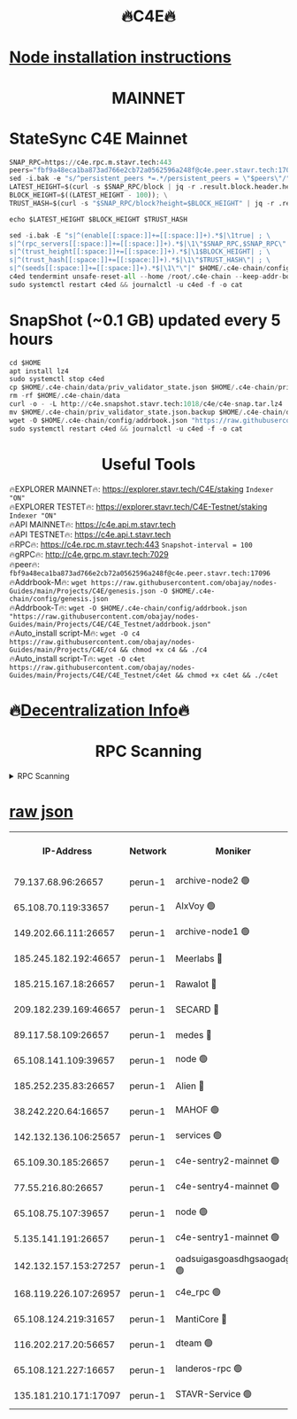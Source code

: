 <h1 align="center"> 🔥C4E🔥</h1>

[Node installation instructions](https://github.com/obajay/nodes-Guides/tree/main/Projects/C4E)
=

<h1 align="center"> MAINNET</h1>

# StateSync C4E Mainnet
```python
SNAP_RPC=https://c4e.rpc.m.stavr.tech:443
peers="fbf9a48eca1ba873ad766e2cb72a0562596a248f@c4e.peer.stavr.tech:17096"
sed -i.bak -e "s/^persistent_peers *=.*/persistent_peers = \"$peers\"/" $HOME/.c4e-chain/config/config.toml
LATEST_HEIGHT=$(curl -s $SNAP_RPC/block | jq -r .result.block.header.height); \
BLOCK_HEIGHT=$((LATEST_HEIGHT - 100)); \
TRUST_HASH=$(curl -s "$SNAP_RPC/block?height=$BLOCK_HEIGHT" | jq -r .result.block_id.hash)

echo $LATEST_HEIGHT $BLOCK_HEIGHT $TRUST_HASH

sed -i.bak -E "s|^(enable[[:space:]]+=[[:space:]]+).*$|\1true| ; \
s|^(rpc_servers[[:space:]]+=[[:space:]]+).*$|\1\"$SNAP_RPC,$SNAP_RPC\"| ; \
s|^(trust_height[[:space:]]+=[[:space:]]+).*$|\1$BLOCK_HEIGHT| ; \
s|^(trust_hash[[:space:]]+=[[:space:]]+).*$|\1\"$TRUST_HASH\"| ; \
s|^(seeds[[:space:]]+=[[:space:]]+).*$|\1\"\"|" $HOME/.c4e-chain/config/config.toml
c4ed tendermint unsafe-reset-all --home /root/.c4e-chain --keep-addr-book
sudo systemctl restart c4ed && journalctl -u c4ed -f -o cat
```
# SnapShot (~0.1 GB) updated every 5 hours
```python
cd $HOME
apt install lz4
sudo systemctl stop c4ed
cp $HOME/.c4e-chain/data/priv_validator_state.json $HOME/.c4e-chain/priv_validator_state.json.backup
rm -rf $HOME/.c4e-chain/data
curl -o - -L http://c4e.snapshot.stavr.tech:1018/c4e/c4e-snap.tar.lz4 | lz4 -c -d - | tar -x -C $HOME/.c4e-chain --strip-components 2
mv $HOME/.c4e-chain/priv_validator_state.json.backup $HOME/.c4e-chain/data/priv_validator_state.json
wget -O $HOME/.c4e-chain/config/addrbook.json "https://raw.githubusercontent.com/obajay/nodes-Guides/main/Projects/C4E/addrbook.json"
sudo systemctl restart c4ed && journalctl -u c4ed -f -o cat
```
 <h1 align="center"> Useful Tools</h1>

🔥EXPLORER MAINNET🔥:  https://explorer.stavr.tech/C4E/staking            `Indexer "ON"` \
🔥EXPLORER TESTET🔥:   https://explorer.stavr.tech/C4E-Testnet/staking     `Indexer "ON"` \
🔥API MAINNET🔥:       https://c4e.api.m.stavr.tech \
🔥API TESTNET🔥:       https://c4e.api.t.stavr.tech \
🔥RPC🔥:               https://c4e.rpc.m.stavr.tech:443                  `Snapshot-interval = 100` \
🔥gRPC🔥:              http://c4e.grpc.m.stavr.tech:7029 \
🔥peer🔥:              `fbf9a48eca1ba873ad766e2cb72a0562596a248f@c4e.peer.stavr.tech:17096` \
🔥Addrbook-M🔥:    ```wget https://raw.githubusercontent.com/obajay/nodes-Guides/main/Projects/C4E/genesis.json -O $HOME/.c4e-chain/config/genesis.json``` \
🔥Addrbook-T🔥:    ```wget -O $HOME/.c4e-chain/config/addrbook.json "https://raw.githubusercontent.com/obajay/nodes-Guides/main/Projects/C4E/C4E_Testnet/addrbook.json"``` \
🔥Auto_install script-M🔥: ```wget -O c4 https://raw.githubusercontent.com/obajay/nodes-Guides/main/Projects/C4E/c4 && chmod +x c4 && ./c4``` \
🔥Auto_install script-T🔥: ```wget -O c4et https://raw.githubusercontent.com/obajay/nodes-Guides/main/Projects/C4E/C4E_Testnet/c4et && chmod +x c4et && ./c4et```

🔥[Decentralization Info](https://github.com/obajay/StateSync-snapshots/tree/main/Projects/C4E/Decentralization)🔥
=

<h1 align="center"> RPC Scanning</h1>

<details>
<summary>RPC Scanning</summary>

<h2 align="center"> We scan nodes in real time every 4 hours. And we provide the final result of RPC endpoints.
We cannot influence the operation of these nodes in any way. </h2>


```python
If Voting Power is higher than 0 --> then the Node is a validator of the network and may be subject to attack and be a potential threat to the chain.
```
```python
We marked such validators with a red symbol
```

</details>

[raw json](https://rpc-check.c4e.stavr.tech/c4e/rpc-c4e-result.json)
=



<table><tr><th>IP-Address</th><th>Network</th><th>Moniker</th><th>Latest Block Height</th><th>Earliest Block Height</th><th>Catching Up</th><th>Tx Index</th><th>Voting Power</th><th>Scan Time</th></tr><tr><td>79.137.68.96:26657</td><td>perun-1</td><td>archive-node2 🟢</td><td>7755591</td><td>1</td><td>False</td><td>on</td><td>0</td><td>2024-03-26T20:56:21.652499970UTC</td></tr><tr><td>65.108.70.119:33657</td><td>perun-1</td><td>AlxVoy 🟢</td><td>7755850</td><td>1</td><td>False</td><td>on</td><td>0</td><td>2024-03-26T20:56:36.279261608UTC</td></tr><tr><td>149.202.66.111:26657</td><td>perun-1</td><td>archive-node1 🟢</td><td>7755852</td><td>1</td><td>False</td><td>on</td><td>0</td><td>2024-03-26T20:56:52.509609277UTC</td></tr><tr><td>185.245.182.192:46657</td><td>perun-1</td><td>Meerlabs 🔴</td><td>7755853</td><td>1051501</td><td>False</td><td>on</td><td>344615</td><td>2024-03-26T20:56:57.533102503UTC</td></tr><tr><td>185.215.167.18:26657</td><td>perun-1</td><td>Rawalot 🔴</td><td>7755855</td><td>1090501</td><td>False</td><td>on</td><td>450091</td><td>2024-03-26T20:57:08.298071165UTC</td></tr><tr><td>209.182.239.169:46657</td><td>perun-1</td><td>SECARD 🔴</td><td>7755852</td><td>2616101</td><td>False</td><td>off</td><td>749308</td><td>2024-03-26T20:56:47.862535179UTC</td></tr><tr><td>89.117.58.109:26657</td><td>perun-1</td><td>medes 🔴</td><td>7755854</td><td>2826001</td><td>False</td><td>off</td><td>891025</td><td>2024-03-26T20:57:03.952639922UTC</td></tr><tr><td>65.108.141.109:39657</td><td>perun-1</td><td>node 🟢</td><td>7755848</td><td>5303301</td><td>False</td><td>on</td><td>0</td><td>2024-03-26T20:56:24.015008564UTC</td></tr><tr><td>185.252.235.83:26657</td><td>perun-1</td><td>Alien 🔴</td><td>7755853</td><td>6502501</td><td>False</td><td>on</td><td>648215</td><td>2024-03-26T20:56:52.767989812UTC</td></tr><tr><td>38.242.220.64:16657</td><td>perun-1</td><td>MAHOF 🟢</td><td>7755852</td><td>6885501</td><td>False</td><td>on</td><td>0</td><td>2024-03-26T20:56:50.204225905UTC</td></tr><tr><td>142.132.136.106:25657</td><td>perun-1</td><td>services 🟢</td><td>7755850</td><td>7012001</td><td>False</td><td>on</td><td>0</td><td>2024-03-26T20:56:38.853029957UTC</td></tr><tr><td>65.109.30.185:26657</td><td>perun-1</td><td>c4e-sentry2-mainnet 🟢</td><td>7755853</td><td>7284001</td><td>False</td><td>on</td><td>0</td><td>2024-03-26T20:56:57.240828430UTC</td></tr><tr><td>77.55.216.80:26657</td><td>perun-1</td><td>c4e-sentry4-mainnet 🟢</td><td>7755850</td><td>7297001</td><td>False</td><td>on</td><td>0</td><td>2024-03-26T20:56:35.986111596UTC</td></tr><tr><td>65.108.75.107:39657</td><td>perun-1</td><td>node 🟢</td><td>7755850</td><td>7300001</td><td>False</td><td>on</td><td>0</td><td>2024-03-26T20:56:39.165371874UTC</td></tr><tr><td>5.135.141.191:26657</td><td>perun-1</td><td>c4e-sentry1-mainnet 🟢</td><td>7755847</td><td>7300501</td><td>False</td><td>on</td><td>0</td><td>2024-03-26T20:56:20.810422323UTC</td></tr><tr><td>142.132.157.153:27257</td><td>perun-1</td><td>oadsuigasgoasdhgsaogadg 🟢</td><td>7755847</td><td>7574001</td><td>False</td><td>on</td><td>0</td><td>2024-03-26T20:56:18.532337828UTC</td></tr><tr><td>168.119.226.107:26957</td><td>perun-1</td><td>c4e_rpc 🟢</td><td>7755849</td><td>7655849</td><td>False</td><td>on</td><td>0</td><td>2024-03-26T20:56:29.218889512UTC</td></tr><tr><td>65.108.124.219:31657</td><td>perun-1</td><td>MantiCore 🔴</td><td>7755850</td><td>7655850</td><td>False</td><td>off</td><td>730027</td><td>2024-03-26T20:56:35.667975606UTC</td></tr><tr><td>116.202.217.20:56657</td><td>perun-1</td><td>dteam 🟢</td><td>7755847</td><td>7660701</td><td>False</td><td>on</td><td>0</td><td>2024-03-26T20:56:21.340526332UTC</td></tr><tr><td>65.108.121.227:16657</td><td>perun-1</td><td>landeros-rpc 🟢</td><td>7755847</td><td>7744501</td><td>False</td><td>on</td><td>0</td><td>2024-03-26T20:56:21.111344800UTC</td></tr><tr><td>135.181.210.171:17097</td><td>perun-1</td><td>STAVR-Service 🟢</td><td>7755850</td><td>7753501</td><td>False</td><td>on</td><td>0</td><td>2024-03-26T20:56:39.474855401UTC</td></tr></table>
